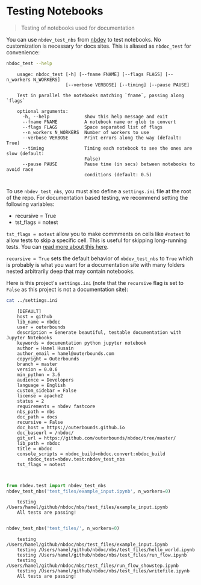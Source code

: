 # Testing Notebooks
> Testing of notebooks used for documentation

<!-- WARNING: THIS FILE WAS AUTOGENERATED! DO NOT EDIT! Instead, edit the notebook w/the location & name as this file. -->

You can use `nbdev_test_nbs` from [nbdev](https://nbdev.fast.ai/test.html#nbdev_test_nbs) to test notebooks.  No customization is necessary for docs sites.  This is aliased as `nbdoc_test` for convenience:


```bash
nbdoc_test --help
```

<CodeOutputBlock lang="bash">

```
    usage: nbdoc_test [-h] [--fname FNAME] [--flags FLAGS] [--n_workers N_WORKERS]
                      [--verbose VERBOSE] [--timing] [--pause PAUSE]
    
    Test in parallel the notebooks matching `fname`, passing along `flags`
    
    optional arguments:
      -h, --help             show this help message and exit
      --fname FNAME          A notebook name or glob to convert
      --flags FLAGS          Space separated list of flags
      --n_workers N_WORKERS  Number of workers to use
      --verbose VERBOSE      Print errors along the way (default: True)
      --timing               Timing each notebook to see the ones are slow (default:
                             False)
      --pause PAUSE          Pause time (in secs) between notebooks to avoid race
                             conditions (default: 0.5)
    
```

</CodeOutputBlock>

To use `nbdev_test_nbs`, you must also define a `settings.ini` file at the root of the repo.  For documentation based testing, we recommend setting the following variables:

- recursive = True
- tst_flags = notest

`tst_flags = notest` allow you to make commments on cells like `#notest` to allow tests to skip a specific cell.  This is useful for skipping long-running tests.  You can [read more about this here](https://nbdev.fast.ai/test.html#nbdev_test_nbs).

`recursive = True` sets the default behavior of `nbdev_test_nbs` to `True` which is probably is what you want for a documentation site with many folders nested arbitrarily deep that may contain notebooks.

Here is this project's `settings.ini` (note that the `recursive` flag is set to `False` as this project is not a documentation site):


```bash
cat ../settings.ini
```

<CodeOutputBlock lang="bash">

```
    [DEFAULT]
    host = github
    lib_name = nbdoc
    user = outerbounds
    description = Generate beautiful, testable documentation with Jupyter Notebooks
    keywords = documentation python jupyter notebook
    author = Hamel Husain
    author_email = hamel@outerbounds.com
    copyright = Outerbounds
    branch = master
    version = 0.0.6
    min_python = 3.6
    audience = Developers
    language = English
    custom_sidebar = False
    license = apache2
    status = 2
    requirements = nbdev fastcore
    nbs_path = nbs
    doc_path = docs
    recursive = False
    doc_host = https://outerbounds.github.io
    doc_baseurl = /nbdoc/
    git_url = https://github.com/outerbounds/nbdoc/tree/master/
    lib_path = nbdoc
    title = nbdoc
    console_scripts = nbdoc_build=nbdoc.convert:nbdoc_build
    	nbdoc_test=nbdev.test:nbdev_test_nbs
    tst_flags = notest
    
    
```

</CodeOutputBlock>


```python
from nbdev.test import nbdev_test_nbs
nbdev_test_nbs('test_files/example_input.ipynb', n_workers=0)
```

<CodeOutputBlock lang="python">

```
    testing /Users/hamel/github/nbdoc/nbs/test_files/example_input.ipynb
    All tests are passing!
    
```

</CodeOutputBlock>


```python
nbdev_test_nbs('test_files/', n_workers=0)
```

<CodeOutputBlock lang="python">

```
    testing /Users/hamel/github/nbdoc/nbs/test_files/example_input.ipynb
    testing /Users/hamel/github/nbdoc/nbs/test_files/hello_world.ipynb
    testing /Users/hamel/github/nbdoc/nbs/test_files/run_flow.ipynb
    testing /Users/hamel/github/nbdoc/nbs/test_files/run_flow_showstep.ipynb
    testing /Users/hamel/github/nbdoc/nbs/test_files/writefile.ipynb
    All tests are passing!
    
```

</CodeOutputBlock>
